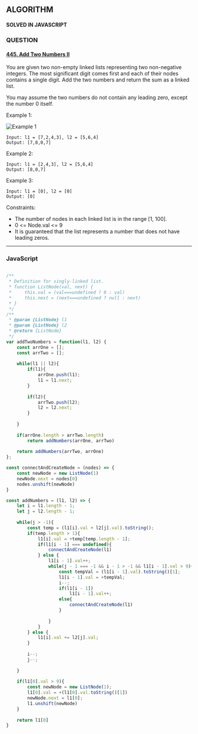 ## ALGORITHM

#### SOLVED IN JAVASCRIPT
### QUESTION

#### [445. Add Two Numbers II](https://leetcode.com/problems/add-two-numbers-ii/)

You are given two non-empty linked lists representing two non-negative integers. The most significant digit comes first and each of their nodes contains a single digit. Add the two numbers and return the sum as a linked list.

You may assume the two numbers do not contain any leading zero, except the number 0 itself.


Example 1:

![Example 1](https://assets.leetcode.com/uploads/2021/04/09/sumii-linked-list.jpg)

```
Input: l1 = [7,2,4,3], l2 = [5,6,4]
Output: [7,8,0,7]
```

Example 2:

```
Input: l1 = [2,4,3], l2 = [5,6,4]
Output: [8,0,7]
```

Example 3:

```
Input: l1 = [0], l2 = [0]
Output: [0]
```

Constraints:

* The number of nodes in each linked list is in the range [1, 100].
* 0 <= Node.val <= 9
* It is guaranteed that the list represents a number that does not have leading zeros.

-----

### JavaScript

```js

/**
 * Definition for singly-linked list.
 * function ListNode(val, next) {
 *     this.val = (val===undefined ? 0 : val)
 *     this.next = (next===undefined ? null : next)
 * }
 */
/**
 * @param {ListNode} l1
 * @param {ListNode} l2
 * @return {ListNode}
 */
var addTwoNumbers = function(l1, l2) {
    const arrOne = [];
    const arrTwo = [];
    
    while(l1 || l2){
        if(l1){
            arrOne.push(l1);
            l1 = l1.next;
        }
        
        if(l2){
            arrTwo.push(l2);
            l2 = l2.next;
        }
        
    }
    
    if(arrOne.length > arrTwo.length)
        return addNumbers(arrOne, arrTwo)
    
    return addNumbers(arrTwo, arrOne)
};

const connectAndCreateNode = (nodes) => {
    const newNode = new ListNode(1)
    newNode.next = nodes[0]
    nodes.unshift(newNode)
}

const addNumbers = (l1, l2) => {
    let i = l1.length - 1;
    let j = l2.length - 1;
    
    while(j > -1){
        const temp = (l1[i].val + l2[j].val).toString();
        if(temp.length > 1){
            l1[i].val = +temp[temp.length - 1];
            if(l1[i - 1] === undefined){
                connectAndCreateNode(l1)
            } else {
                l1[i - 1].val++;
                while(j - 1 === -1 && i - 1 > -1 && l1[i - 1].val > 9){
                    const tempVal = (l1[i - 1].val).toString()[1];
                    l1[i - 1].val = +tempVal;
                    i--;
                    if(l1[i - 1])
                        l1[i - 1].val++;
                    else{
                        connectAndCreateNode(l1)
                    }
                        
                }
            }
        } else {
            l1[i].val += l2[j].val;
        }
        
        i--;
        j--;
        
    }
    
    if(l1[0].val > 9){
        const newNode = new ListNode(1);
        l1[0].val = +(l1[0].val.toString()[1])
        newNode.next = l1[0];
        l1.unshift(newNode)
    }
    
    return l1[0]
}

```
